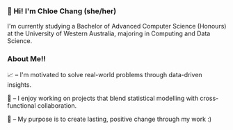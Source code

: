 ### 👋 Hi! I'm Chloe Chang (she/her)
I'm currently studying a Bachelor of Advanced Computer Science (Honours) at the University of Western Australia, majoring in Computing and Data Science.

### About Me!!

📈 – I'm motivated to solve real-world problems through data-driven insights.
<br>

🫶 – I enjoy working on projects that blend statistical modelling with cross-functional collaboration.
<br>

🌱 – My purpose is to create lasting, positive change through my work :)

<!--
**chloetychang/chloetychang** is a ✨ _special_ ✨ repository because its `README.md` (this file) appears on your GitHub profile.

Here are some ideas to get you started:

- 🔭 I’m currently working on ...
- 🌱 I’m currently learning ...
- 👯 I’m looking to collaborate on ...
- 🤔 I’m looking for help with ...
- 💬 Ask me about ...
- 📫 How to reach me: ...
- 😄 Pronouns: ...
- ⚡ Fun fact: ...
-->
